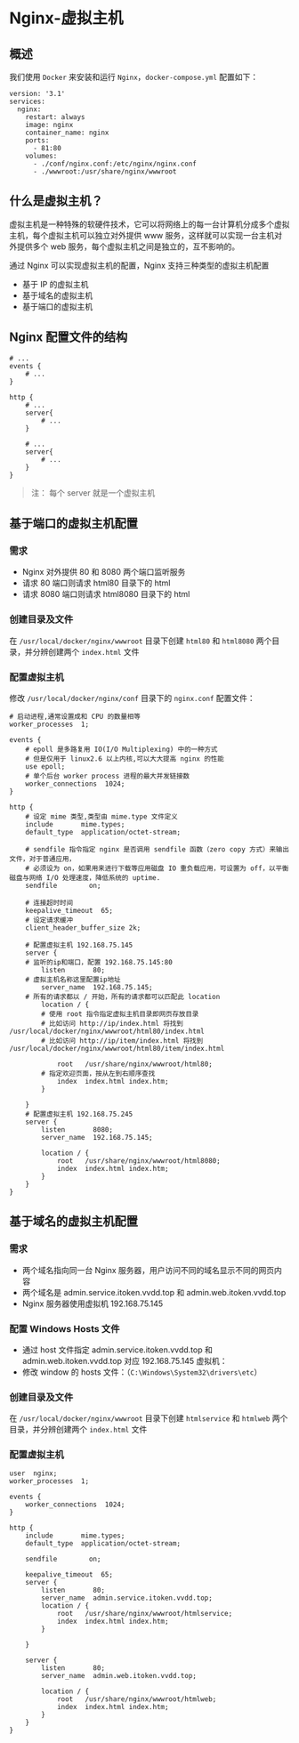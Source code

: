# Nginx-虚拟主机
## 概述
我们使用 `Docker` 来安装和运行 `Nginx`，`docker-compose.yml` 配置如下：
```
version: '3.1'
services:
  nginx:
    restart: always
    image: nginx
    container_name: nginx
    ports:
      - 81:80
    volumes:
      - ./conf/nginx.conf:/etc/nginx/nginx.conf
      - ./wwwroot:/usr/share/nginx/wwwroot
```
## 什么是虚拟主机？
虚拟主机是一种特殊的软硬件技术，它可以将网络上的每一台计算机分成多个虚拟主机，每个虚拟主机可以独立对外提供 www 服务，这样就可以实现一台主机对外提供多个 web 服务，每个虚拟主机之间是独立的，互不影响的。

通过 Nginx 可以实现虚拟主机的配置，Nginx 支持三种类型的虚拟主机配置

- 基于 IP 的虚拟主机
- 基于域名的虚拟主机
- 基于端口的虚拟主机
## Nginx 配置文件的结构
```
# ...
events {
	# ...
}

http {
	# ...
	server{
		# ...
	}
	
	# ...
	server{
		# ...
	}
}
```
> 注： 每个 server 就是一个虚拟主机

## 基于端口的虚拟主机配置
### 需求
- Nginx 对外提供 80 和 8080 两个端口监听服务
- 请求 80 端口则请求 html80 目录下的 html
- 请求 8080 端口则请求 html8080 目录下的 html
### 创建目录及文件
在 `/usr/local/docker/nginx/wwwroot` 目录下创建 `html80` 和 `html8080` 两个目录，并分辨创建两个 `index.html` 文件

### 配置虚拟主机
修改 `/usr/local/docker/nginx/conf` 目录下的 `nginx.conf` 配置文件：
```
# 启动进程,通常设置成和 CPU 的数量相等
worker_processes  1;

events {
    # epoll 是多路复用 IO(I/O Multiplexing) 中的一种方式
    # 但是仅用于 linux2.6 以上内核,可以大大提高 nginx 的性能
    use epoll;
    # 单个后台 worker process 进程的最大并发链接数
    worker_connections  1024;
}

http {
    # 设定 mime 类型,类型由 mime.type 文件定义
    include       mime.types;
    default_type  application/octet-stream;

    # sendfile 指令指定 nginx 是否调用 sendfile 函数（zero copy 方式）来输出文件，对于普通应用，
    # 必须设为 on，如果用来进行下载等应用磁盘 IO 重负载应用，可设置为 off，以平衡磁盘与网络 I/O 处理速度，降低系统的 uptime.
    sendfile        on;
    
    # 连接超时时间
    keepalive_timeout  65;
    # 设定请求缓冲
    client_header_buffer_size 2k;

    # 配置虚拟主机 192.168.75.145
    server {
	# 监听的ip和端口，配置 192.168.75.145:80
        listen       80;
	# 虚拟主机名称这里配置ip地址
        server_name  192.168.75.145;
	# 所有的请求都以 / 开始，所有的请求都可以匹配此 location
        location / {
	    # 使用 root 指令指定虚拟主机目录即网页存放目录
	    # 比如访问 http://ip/index.html 将找到 /usr/local/docker/nginx/wwwroot/html80/index.html
	    # 比如访问 http://ip/item/index.html 将找到 /usr/local/docker/nginx/wwwroot/html80/item/index.html

            root   /usr/share/nginx/wwwroot/html80;
	    # 指定欢迎页面，按从左到右顺序查找
            index  index.html index.htm;
        }

    }
    # 配置虚拟主机 192.168.75.245
    server {
        listen       8080;
        server_name  192.168.75.145;

        location / {
            root   /usr/share/nginx/wwwroot/html8080;
            index  index.html index.htm;
        }
    }
}
```
## 基于域名的虚拟主机配置
### 需求
- 两个域名指向同一台 Nginx 服务器，用户访问不同的域名显示不同的网页内容
- 两个域名是 admin.service.itoken.vvdd.top 和 admin.web.itoken.vvdd.top
- Nginx 服务器使用虚拟机 192.168.75.145
### 配置 Windows Hosts 文件
- 通过 host 文件指定 admin.service.itoken.vvdd.top 和 admin.web.itoken.vvdd.top 对应 192.168.75.145 虚拟机：
- 修改 window 的 hosts 文件：（`C:\Windows\System32\drivers\etc`）


### 创建目录及文件
在 `/usr/local/docker/nginx/wwwroot` 目录下创建 `htmlservice` 和 `htmlweb` 两个目录，并分辨创建两个 `index.html` 文件

### 配置虚拟主机
```
user  nginx;
worker_processes  1;

events {
    worker_connections  1024;
}

http {
    include       mime.types;
    default_type  application/octet-stream;

    sendfile        on;

    keepalive_timeout  65;
    server {
        listen       80;
        server_name  admin.service.itoken.vvdd.top;
        location / {
            root   /usr/share/nginx/wwwroot/htmlservice;
            index  index.html index.htm;
        }

    }

    server {
        listen       80;
        server_name  admin.web.itoken.vvdd.top;

        location / {
            root   /usr/share/nginx/wwwroot/htmlweb;
            index  index.html index.htm;
        }
    }
}
```